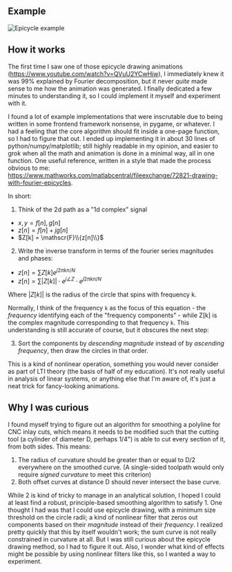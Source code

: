 ## Example

![Epicycle example](epicycles.gif)

## How it works

The first time I saw one of those epicycle drawing animations (https://www.youtube.com/watch?v=QVuU2YCwHjw), I immediately knew it was 99% explained by Fourier decomposition, but it never *quite* made sense to me how the animation was generated. I finally dedicated a few minutes to understanding it, so I could implement it myself and experiment with it.

I found a lot of example implementations that were inscrutable due to being written in some frontend framework nonsense, in pygame, or whatever. I had a feeling that the core algorithm should fit inside a one-page function, so I had to figure that out. I ended up implementing it in about 30 lines of python/numpy/matplotlib; still highly readable in my opinion, and easier to grok when all the math and animation is done in a minimal way, all in one function. One useful reference, written in a style that made the process obvious to me: https://www.mathworks.com/matlabcentral/fileexchange/72821-drawing-with-fourier-epicycles.

In short:

<!--
latex in github markdown is neat, has some idiosyncracies...
- "*2*", previously indicating multiplication in a code block, breaks the renderer
- \sum with subscript and superscript doesn't work well for inline expressions
- "\\{" for curly braces, not sure if i've seen that elsewhere or just got lucky and guessed it
- how to define custom function names like \fft?
-->

1. Think of the 2d path as a "1d complex" signal

  - $x, y = f[n], g[n]$
  - $z[n] = f[n] + jg[n]$
  - $Z[k] = \mathscr{F}\\{z[n]\\}$
   
2. Write the inverse transform in terms of the fourier series magnitudes and phases:
  - $z[n] = \sum Z[k] e^{j 2 \pi k n / N}$
  - $z[n] = \sum |Z[k]| \cdot e^{j \angle{Z}} \cdot e^{j 2 \pi k n / N}$

Where $|Z[k]|$ is the radius of the circle that spins with frequency k.

Normally, I think of the frequency `k` as the focus of this equation - the *frequency* identifying each of the "frequency components" - while Z[k] is the complex magnitude corresponding to that frequency `k`. This understanding is still accurate of course, but it obscures the next step:

3. Sort the components by *descending magnitude* instead of by *ascending frequency*, then draw the circles in that order.

This is a kind of nonlinear operation, something you would never consider as part of LTI theory (the basis of half of my education). It's not really useful in analysis of linear systems, or anything else that I'm aware of, it's just a neat trick for fancy-looking animations.

## Why I was curious
I found myself trying to figure out an algorithm for smoothing a polyline for CNC inlay cuts, which means it needs to be modified such that the cutting tool (a cylinder of diameter D, perhaps 1/4") is able to cut every section of it, from both sides. This means:

1. The radius of curvature should be greater than or equal to D/2 everywhere on the smoothed curve. (A single-sided toolpath would only require *signed curvature* to meet this criterion)
2. Both offset curves at distance D should never intersect the base curve.

While 2 is kind of tricky to manage in an analytical solution, I hoped I could at least find a robust, principle-based smoothing algorithm to satisfy 1. One thought I had was that I could use epicycle drawing, with a minimum size threshold on the circle radii; a kind of nonlinear filter that zeros out components based on their *magnitude* instead of their *frequency*. I realized pretty quickly that this by itself wouldn't work; the sum curve is not really constrained in curvature at all. But I was still curious about the epicycle drawing method, so I had to figure it out. Also, I wonder what kind of effects might be possible by using nonlinear filters like this, so I wanted a way to experiment.
